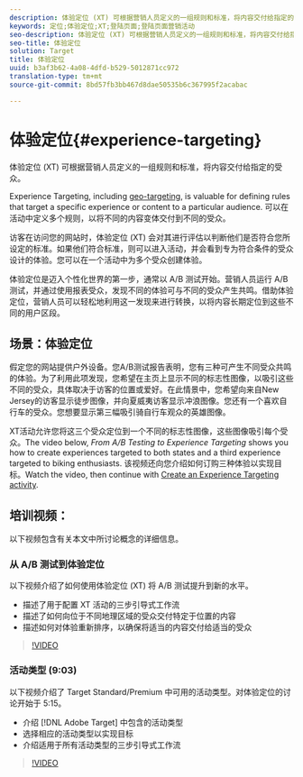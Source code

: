 ```yaml
---
description: 体验定位 (XT) 可根据营销人员定义的一组规则和标准，将内容交付给指定的受众。
keywords: 定位;体验定位;XT;登陆页面;登陆页面营销活动
seo-description: 体验定位 (XT) 可根据营销人员定义的一组规则和标准，将内容交付给指定的受众。
seo-title: 体验定位
solution: Target
title: 体验定位
uuid: b3af3b62-4a08-4dfd-b529-5012871cc972
translation-type: tm+mt
source-git-commit: 8bd57fb3bb467d8dae50535b6c367995f2acabac

---
```



# 体验定位{#experience-targeting}

体验定位 (XT) 可根据营销人员定义的一组规则和标准，将内容交付给指定的受众。

Experience Targeting, including [geo-targeting](/help/c-target/c-audiences/c-target-rules/geo.md), is valuable for defining rules that target a specific experience or content to a particular audience. 可以在活动中定义多个规则，以将不同的内容变体交付到不同的受众。

访客在访问您的网站时，体验定位 (XT) 会对其进行评估以判断他们是否符合您所设定的标准。如果他们符合标准，则可以进入活动，并会看到专为符合条件的受众设计的体验。您可以在一个活动中为多个受众创建体验。

体验定位是迈入个性化世界的第一步，通常以 A/B 测试开始。营销人员运行 A/B 测试，并通过使用报表受众，发现不同的体验可与不同的受众产生共鸣。借助体验定位，营销人员可以轻松地利用这一发现来进行转换，以将内容长期定位到这些不同的用户区段。

## 场景：体验定位

假定您的网站提供户外设备。您A/B测试报告表明，您有三种可产生不同受众共鸣的体验。为了利用此项发现，您希望在主页上显示不同的标志性图像，以吸引这些不同的受众，具体取决于访客的位置或爱好。在此情景中，您希望向来自New Jersey的访客显示徒步图像，并向夏威夷访客显示冲浪图像。您还有一个喜欢自行车的受众。您想要显示第三幅吸引骑自行车观众的英雄图像。

XT活动允许您将这三个受众定位到一个不同的标志性图像，这些图像吸引每个受众。The video below, *From A/B Testing to Experience Targeting* shows you how to create experiences targeted to both states and a third experience targeted to biking enthusiasts. 该视频还向您介绍如何订购三种体验以实现目标。Watch the video, then continue with [Create an Experience Targeting activity](/help/c-activities/t-experience-target/t-xt-create/xt-create.md).

## 培训视频：

以下视频包含有关本文中所讨论概念的详细信息。

### 从 A/B 测试到体验定位

以下视频介绍了如何使用体验定位 (XT) 将 A/B 测试提升到新的水平。

* 描述了用于配置 XT 活动的三步引导式工作流
* 描述了如何向位于不同地理区域的受众交付特定于位置的内容
* 描述如何对体验重新排序，以确保将适当的内容交付给适当的受众

>[!VIDEO](https://video.tv.adobe.com/v/22418/?captions=chi_hans)

### 活动类型 (9:03)

以下视频介绍了 Target Standard/Premium 中可用的活动类型。对体验定位的讨论开始于 5:15。

* 介绍 [!DNL Adobe Target] 中包含的活动类型
* 选择相应的活动类型以实现目标
* 介绍适用于所有活动类型的三步引导式工作流

>[!VIDEO](https://video.tv.adobe.com/v/17386?captions=chi_hans)